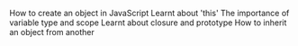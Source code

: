 How  to create an object in JavaScript
Learnt about 'this'
The importance of variable type and scope
Learnt about closure and prototype
How to inherit an object from another
